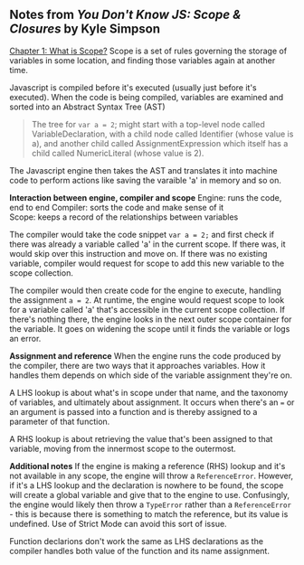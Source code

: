 ## Notes from *You Don't Know JS: Scope & Closures* by Kyle Simpson

[Chapter 1: What is Scope?](https://github.com/getify/You-Dont-Know-JS/blob/master/scope%20%26%20closures/ch1.md)
Scope is a set of rules governing the storage of variables in some location, and finding those variables again at another time.  

Javascript is compiled before it's executed (usually just before it's executed). When the code is being compiled, variables are examined and sorted into an Abstract Syntax Tree (AST)   
>The tree for `var a = 2`; might start with a top-level node called VariableDeclaration, with a child node called Identifier (whose value is a), and another child called AssignmentExpression which itself has a child called NumericLiteral (whose value is 2).  

The Javascript engine then takes the AST and translates it into machine code to perform actions like saving the varaible 'a' in memory and so on.  

**Interaction between engine, compiler and scope**
Engine: runs the code, end to end
Compiler: sorts the code and make sense of it  
Scope: keeps a record of the relationships between variables

The compiler would take the code snippet `var a = 2;` and first check if there was already a variable called 'a' in the current scope. If there was, it would skip over this instruction and move on. If there was no existing variable, compiler would request for scope to add this new variable to the scope collection.  

The compiler would then create code for the engine to execute, handling the assignment `a = 2`. At runtime, the engine would request scope to look for a variable called 'a' that's accessible in the current scope collection. If there's nothing there, the engine looks in the next outer scope container for the variable. It goes on widening the scope until it finds the variable or logs an error.

**Assignment and reference**
When the engine runs the code produced by the compiler, there are two ways that it approaches variables. How it handles them depends on which side of the variable assignment they're on.  

A LHS lookup is about what's in scope under that name, and the taxonomy of variables, and ultimately about assignment. It occurs when there's an `=` or an argument is passed into a function and is thereby assigned to a parameter of that function.  

A RHS lookup is about retrieving the value that's been assigned to that variable, moving from the innermost scope to the outermost.  

**Additional notes**
If the engine is making a reference (RHS) lookup and it's not available in any scope, the engine will throw a `ReferenceError`. However, if it's a LHS lookup and the declaration is nowhere to be found, the scope will create a global variable and give that to the engine to use. Confusingly, the engine would likely then throw a `TypeError` rather than a `ReferenceError` - this is because there is something to match the reference, but its value is undefined. Use of Strict Mode can avoid this sort of issue.  

Function declarions don't work the same as LHS declarations as the compiler handles both value of the function and its name assignment.  

